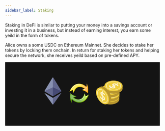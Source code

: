 ```yaml
---
sidebar_label: Staking
---
```


Staking in DeFi is similar to putting your money into a savings account or investing it in a business, but instead of earning interest, you earn some yeild in the form of tokens.
<br/>

Alice owns a some USDC on Ethereum Mainnet. She decides to stake her tokens by locking them onchain. In return for staking her tokens and helping secure the network, she receives yeild based on pre-defined APY.

![stake](../../static/img/stake.png)



